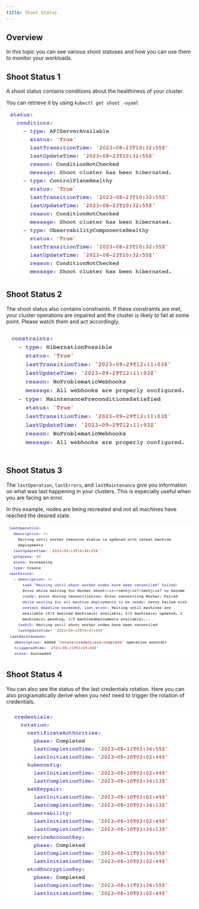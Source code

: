 ```yaml
---
title: Shoot Status
---
```


## Overview

In this topic you can see various shoot statuses and how you can use them to monitor your workloads.

## Shoot Status 1

A shoot status contains conditions about the healthiness of your cluster.

You can retrieve it by using `kubectl get shoot -oyaml`

![](./images/shoot-status-1.png)

## Shoot Status 2

The shoot status also contains constraints. If these constraints are met, your cluster operations are impaired and the cluster is likely to fail at some point. Please watch them and act accordingly.

![](./images/shoot-status-2.png)

## Shoot Status 3

The `lastOperation`, `lastErrors`, and `lastMaintenance` give you information on what was last happening in your clusters. This is especially useful when you are facing an error.

In this example, nodes are being recreated and not all machines have reached the desired state.

![](./images/shoot-status-3.png)

## Shoot Status 4

You can also see the status of the last credentials rotation. Here you can also programatically derive when you next need to trigger the rotation of credentials.

![](./images/shoot-status-4.png)
